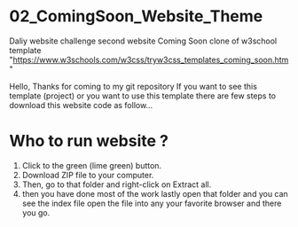 # 02_ComingSoon_Website_Theme
Daliy website challenge second website Coming Soon clone of w3school  template "https://www.w3schools.com/w3css/tryw3css_templates_coming_soon.htm" 

  Hello,  Thanks for coming to my git repository 
If you want to see this template (project) or you want to use this template there are few steps to download this website code as follow...

# Who to run website ?
1) Click to the green (lime green) button.
2) Download ZIP file to your computer.
3) Then, go to that folder and right-click on Extract all.
4) then you have done most of the work lastly open that folder and you can see the index file open the file into any your favorite browser and there you go.
